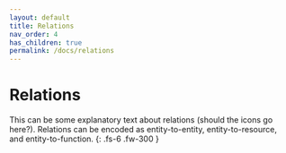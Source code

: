 ```yaml
---
layout: default
title: Relations
nav_order: 4
has_children: true
permalink: /docs/relations
---
```


# Relations 
This can be some explanatory text about relations (should the icons go here?). Relations can be encoded as entity-to-entity, entity-to-resource, and entity-to-function. {: .fs-6 .fw-300 }
